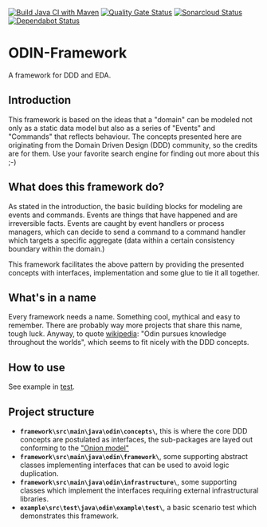 [![Build Java CI with Maven](https://github.com/telcirion/odin/workflows/Build%20Java%20CI%20with%20Maven/badge.svg)](https://github.com/telcirion/odin/actions?query=workflow%3A%22Build+Java+CI+with+Maven%22)
[![Quality Gate Status](https://sonarcloud.io/api/project_badges/measure?project=telcirion_odin&metric=alert_status)](https://sonarcloud.io/dashboard?id=telcirion_odin)
[![Sonarcloud Status](https://sonarcloud.io/api/project_badges/measure?project=telcirion_odin&metric=coverage)](https://sonarcloud.io/dashboard?id=telcirion_odin)
[![Dependabot Status](https://api.dependabot.com/badges/status?host=github&repo=telcirion/odin)](https://dependabot.com)
# ODIN-Framework
A framework for DDD and EDA.
## Introduction
This framework is based on the ideas that a "domain" can be modeled not only as a static data model but also as a series of "Events" and "Commands" that reflects behaviour. The concepts presented here are originating from the Domain Driven Design (DDD) community, so the credits are for them. Use your favorite search engine for finding out more about this ;-)

## What does this framework do?
As stated in the introduction, the basic building blocks for modeling are events and commands. Events are things
that have happened and are irreversible facts. Events are caught by event handlers or process managers, which can decide
to send a command to a command handler which targets a specific aggregate (data within a certain consistency boundary
within the domain.)

This framework facilitates the above pattern by providing the presented concepts with interfaces, implementation and
some glue to tie it all together.

## What's in a name
Every framework needs a name. Something cool, mythical and easy to remember. There are probably way more projects that
share this name, tough luck. Anyway, to quote [wikipedia](https://en.wikipedia.org/wiki/Norse_mythology): "Odin pursues knowledge throughout the worlds",
which seems to fit nicely with the DDD concepts.

## How to use
See example in [test](https://github.com/telcirion/odin/tree/master/example/src/test/java/odin/example/applicationservices).

## Project structure
- **`framework\src\main\java\odin\concepts\`**, this is where the core DDD concepts are postulated as interfaces, the sub-packages are layed out conforming to the ["Onion model"](https://jeffreypalermo.com/2008/07/the-onion-architecture-part-1/)
- **`framework\src\main\java\odin\framework\`**, some supporting abstract classes implementing interfaces that can be used to avoid logic duplication.
- **`framework\src\main\java\odin\infrastructure\`**, some supporting classes which implement the interfaces requiring external infrastructural libraries.
- **`example\src\test\java\odin\example\test\`**, a basic scenario test which demonstrates this framework.
